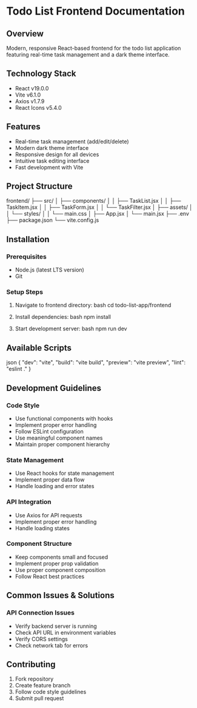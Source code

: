 # Todo List Frontend Documentation

## Overview

Modern, responsive React-based frontend for the todo list application featuring real-time task management and a dark theme interface.

## Technology Stack

- React v19.0.0
- Vite v6.1.0
- Axios v1.7.9
- React Icons v5.4.0

## Features

- Real-time task management (add/edit/delete)
- Modern dark theme interface
- Responsive design for all devices
- Intuitive task editing interface
- Fast development with Vite

## Project Structure

frontend/
├── src/
│ ├── components/
│ │ ├── TaskList.jsx
│ │ ├── TaskItem.jsx
│ │ ├── TaskForm.jsx
│ │ └── TaskFilter.jsx
│ ├── assets/
│ │ └── styles/
│ │ └── main.css
│ ├── App.jsx
│ └── main.jsx
├── .env
├── package.json
└── vite.config.js

## Installation

### Prerequisites

- Node.js (latest LTS version)
- Git

### Setup Steps

1. Navigate to frontend directory:
   bash
   cd todo-list-app/frontend

2. Install dependencies:
   bash
   npm install

3. Start development server:
   bash
   npm run dev

## Available Scripts

json
{
"dev": "vite",
"build": "vite build",
"preview": "vite preview",
"lint": "eslint ."
}

## Development Guidelines

### Code Style

- Use functional components with hooks
- Implement proper error handling
- Follow ESLint configuration
- Use meaningful component names
- Maintain proper component hierarchy

### State Management

- Use React hooks for state management
- Implement proper data flow
- Handle loading and error states

### API Integration

- Use Axios for API requests
- Implement proper error handling
- Handle loading states

### Component Structure

- Keep components small and focused
- Implement proper prop validation
- Use proper component composition
- Follow React best practices

## Common Issues & Solutions

### API Connection Issues

- Verify backend server is running
- Check API URL in environment variables
- Verify CORS settings
- Check network tab for errors

## Contributing

1. Fork repository
2. Create feature branch
3. Follow code style guidelines
4. Submit pull request

